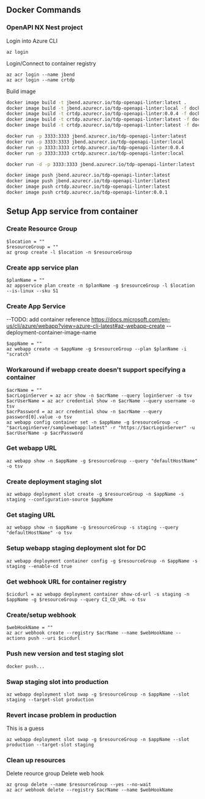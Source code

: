 
## Docker Commands

### OpenAPI NX Nest project

Login into Azure CLI
```
az login
```

Login/Connect to container registry
```
az acr login --name jbend
az acr login --name crtdp
```

Build image
```bash
docker image build -t jbend.azurecr.io/tdp-openapi-linter:latest .
docker image build -t jbend.azurecr.io/tdp-openapi-linter:local -f dockerfiles/Dockerfile.local .
docker image build -t crtdp.azurecr.io/tdp-openapi-linter:0.0.4 -f dockerfiles/Dockerfile.prod .
docker image build -t crtdp.azurecr.io/tdp-openapi-linter:latest -f dockerfiles/Dockerfile.local .
docker image build -t crtdp.azurecr.io/tdp-openapi-linter:latest -f dockerfiles/Dockerfile.prod .
```

```bash
docker run -p 3333:3333 jbend.azurecr.io/tdp-openapi-linter:latest
docker run -p 3333:3333 jbend.azurecr.io/tdp-openapi-linter:local
docker run -p 3333:3333 crtdp.azurecr.io/tdp-openapi-linter:0.0.4
docker run -p 3333:3333 crtdp.azurecr.io/tdp-openapi-linter:local
```


```bash
docker run -d -p 3333:3333 jbend.azurecr.io/tdp-openapi-linter:latest
```

```bash
docker image push jbend.azurecr.io/tdp-openapi-linter:latest
docker image push jbend.azurecr.io/tdp-openapi-linter:latest
docker image push crtdp.azurecr.io/tdp-openapi-linter:latest
docker image push crtdp.azurecr.io/tdp-openapi-linter:0.0.1
```


## Setup App service from container

### Create Resource Group
```
$location = ""
$resourceGroup = ""
az group create -l $location -n $resourceGroup
```

### Create app service plan
```
$planName = ""
az appservice plan create -n $planName -g $resourceGroup -l $location --is-linux --sku S1
```

### Create App Service
--TODO: add container reference
https://docs.microsoft.com/en-us/cli/azure/webapp?view=azure-cli-latest#az-webapp-create
--deployment-container-image-name
```
$appName = ""
az webapp create -n $appName -g $resourceGroup --plan $planName -i "scratch"
```

### Workaround if webapp create doesn't support specifying a container
```
$acrName = ""
$acrLoginServer = az acr show -n $acrName --query loginServer -o tsv
$acrUserName = az acr credential show -n $acrName --query username -o tsv
$acrPassword = az acr credential show -n $acrName --query password[0].value -o tsv
az webapp config container set -n $appName -g $resourceGroup -c "$acrLoginServer/samplewebapp:latest" -r "https://$acrLoginServer" -u $acrUserName -p $acrPassword
```

### Get webapp URL
```
az webapp show -n $appName -g $resourceGroup --query "defaultHostName" -o tsv
```

### Create deployment staging slot
```
az webapp deployment slot create -g $resourceGroup -n $appName -s staging --configuration-source $appName
```

### Get staging URL
```
az webapp show -n $appName -g $resourceGroup -s staging --query "defaultHostName" -o tsv
```

### Setup webapp staging deployment slot for DC
```
az webapp deployment container config -g $resourceGroup -n $appName -s staging --enable-cd true
```

### Get webhook URL for container registry
```
$cicdurl = az webapp deployment container show-cd-url -s staging -n $appName -g $resourceGroup --query CI_CD_URL -o tsv
```

### Create/setup webhook
```
$webHookName = ""
az acr webhook create --registry $acrName --name $webHookName --actions push --uri $cicdurl
```

### Push new version and test staging slot
```
docker push...
```

### Swap staging slot into production
```
az webapp deployment slot swap -g $resourceGroup -n $appName --slot staging --target-slot production
```

### Revert incase problem in production
This is a guess
```
az webapp deployment slot swap -g $resourceGroup -n $appName --slot production --target-slot staging
```

### Clean up resources
Delete reource group
Delete web hook
```
az group delete --name $resourceGroup --yes --no-wait
az acr webhook delete --registry $acrName --name $webHookName
```



